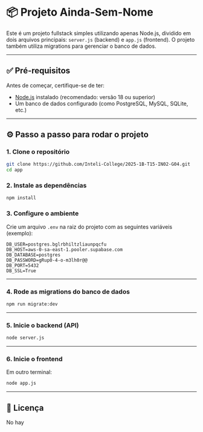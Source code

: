 # 📦 Projeto Ainda-Sem-Nome

Este é um projeto fullstack simples utilizando apenas Node.js, dividido em dois arquivos principais: `server.js` (backend) e `app.js` (frontend). O projeto também utiliza migrations para gerenciar o banco de dados.

---

## ✅ Pré-requisitos

Antes de começar, certifique-se de ter:

- [Node.js](https://nodejs.org/) instalado (recomendado: versão 18 ou superior)
- Um banco de dados configurado (como PostgreSQL, MySQL, SQLite, etc.)

---

## ⚙️ Passo a passo para rodar o projeto

### 1. Clone o repositório

```bash
git clone https://github.com/Inteli-College/2025-1B-T15-IN02-G04.git
cd app
```

### 2. Instale as dependências

```bash
npm install
```

### 3. Configure o ambiente

Crie um arquivo `.env` na raiz do projeto com as seguintes variáveis (exemplo):

```
DB_USER=postgres.bglrbhiltzliaunpqcfu
DB_HOST=aws-0-sa-east-1.pooler.supabase.com
DB_DATABASE=postgres
DB_PASSWORD=gRup0-4-o-m3lh0r@@
DB_PORT=5432
DB_SSL=True
```

---

### 4. Rode as migrations do banco de dados

```bash
npm run migrate:dev
```

---

### 5. Inicie o backend (API)

```bash
node server.js
```

---

### 6. Inicie o frontend

Em outro terminal:

```bash
node app.js
```

---

## 📄 Licença

No hay